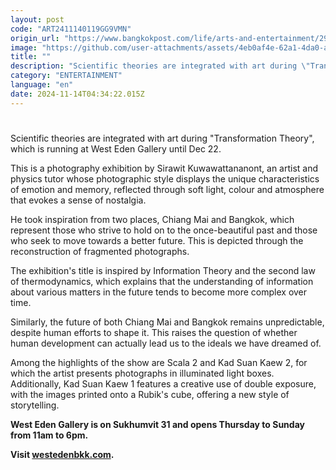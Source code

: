 ```yaml
---
layout: post
code: "ART2411140119GG9VMN"
origin_url: "https://www.bangkokpost.com/life/arts-and-entertainment/2901987/photo-exhibition-captures-the-essence-of-change"
image: "https://github.com/user-attachments/assets/4eb0af4e-62a1-4da0-a7e0-1d63e9097052"
title: ""
description: "Scientific theories are integrated with art during \"Transformation Theory\", which is running at West Eden Gallery until Dec 22."
category: "ENTERTAINMENT"
language: "en"
date: 2024-11-14T04:34:22.015Z
---
```


# 

Scientific theories are integrated with art during "Transformation Theory", which is running at West Eden Gallery until Dec 22.

This is a photography exhibition by Sirawit Kuwawattananont, an artist and physics tutor whose photographic style displays the unique characteristics of emotion and memory, reflected through soft light, colour and atmosphere that evokes a sense of nostalgia.

He took inspiration from two places, Chiang Mai and Bangkok, which represent those who strive to hold on to the once-beautiful past and those who seek to move towards a better future. This is depicted through the reconstruction of fragmented photographs.

The exhibition's title is inspired by Information Theory and the second law of thermodynamics, which explains that the understanding of information about various matters in the future tends to become more complex over time.

Similarly, the future of both Chiang Mai and Bangkok remains unpredictable, despite human efforts to shape it. This raises the question of whether human development can actually lead us to the ideals we have dreamed of.

Among the highlights of the show are Scala 2 and Kad Suan Kaew 2, for which the artist presents photographs in illuminated light boxes. Additionally, Kad Suan Kaew 1 features a creative use of double exposure, with the images printed onto a Rubik's cube, offering a new style of storytelling.

**West Eden Gallery is on Sukhumvit 31 and opens Thursday to Sunday from 11am to 6pm.**

**Visit [westedenbkk.com](https://www.westedenbkk.com).**